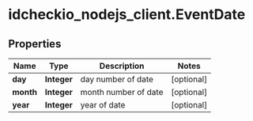 # idcheckio_nodejs_client.EventDate

## Properties
Name | Type | Description | Notes
------------ | ------------- | ------------- | -------------
**day** | **Integer** | day number of date | [optional] 
**month** | **Integer** | month number of date | [optional] 
**year** | **Integer** | year of date | [optional] 



